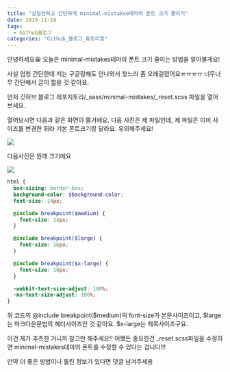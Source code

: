 ```yaml
---
title: "삽질안하고 간단하게 minimal-mistakse테마의 폰트 크기 줄이기"
date: 2019-11-18
tags:
  - Github블로그
categories: "Github_블로그_튜토리얼"
---
```


안녕하세요😀 오늘은 minimal-mistakes테마의 폰트 크기 줄이는 방법을 알아볼게요!

사실 엄청 간단한데 저는 구글링해도 안나와서 찾느라 좀 오래걸렸어요ㅠㅠㅠㅠ 너무너무 간단해서 글이 짧을 것 같아요. 



먼저 깃허브 블로그 레포지토리/_sass/minimal-mistakes/\_reset.scss 파일을 열어보세요.

열어보시면 다음과 같은 화면이 뜰거에요. 다음 사진은 제 파일인데, 제 파일은 이미 사이즈를 변경한 뒤라 기본 폰트크기랑 달라요. 유의해주세요!

![](https://user-images.githubusercontent.com/45457678/69048721-87758780-0a41-11ea-87d7-80fad38ad829.png)

다음사진은 원래 크기에요

![](https://user-images.githubusercontent.com/45457678/69057015-771ad800-0a54-11ea-8b3e-afe68c461d66.png)



```scss
html {
  box-sizing: border-box;
  background-color: $background-color;
  font-size: 14px;

  @include breakpoint($medium) {
    font-size: 14px;
  }

  @include breakpoint($large) {
    font-size: 16px;
  }

  @include breakpoint($x-large) {
    font-size: 18px;
  }

  -webkit-text-size-adjust: 100%;
  -ms-text-size-adjust: 100%;
}
```

위 코드의 @include breakpoint(\$medium)의 font-size가 본문사이즈이고, \$large는 마크다운문법의 헤더사이즈인 것 같아요. \$x-large는 제목사이즈구요.

이건 제가 추측한 거니까 참고만 해주세요!! 어쨌든 중요한건 _reset.scss파일을 수정하면 minimal-mistakes테마의 폰트를 수정할 수 있다는 겁니다!!!

만약 더 좋은 방법이나 틀린 정보가 있다면 댓글 남겨주세용